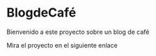 # BlogdeCafé
Bienvenido a este proyecto sobre un blog de café

Mira el proyecto en el siguiente enlace
